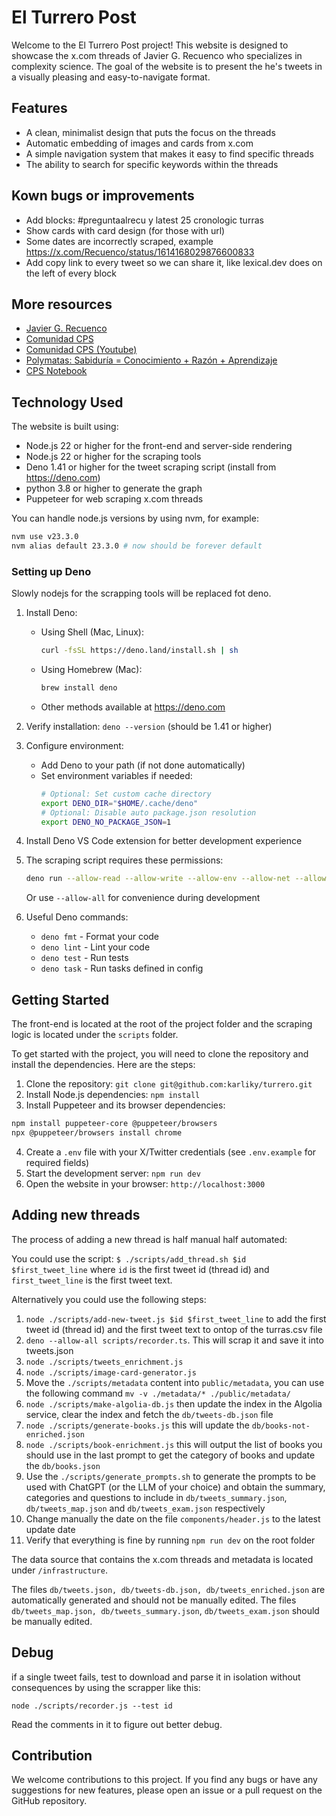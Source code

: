 # El Turrero Post

Welcome to the El Turrero Post project! This website is designed to showcase the
x.com threads of Javier G. Recuenco who specializes in complexity science. The
goal of the website is to present the he's tweets in a visually pleasing and
easy-to-navigate format.

## Features

- A clean, minimalist design that puts the focus on the threads
- Automatic embedding of images and cards from x.com
- A simple navigation system that makes it easy to find specific threads
- The ability to search for specific keywords within the threads

## Kown bugs or improvements

- Add blocks: #preguntaalrecu y latest 25 cronologic turras
- Show cards with card design (for those with url)
- Some dates are incorrectly scraped, example
  https://x.com/Recuenco/status/1614168029876600833
- Add copy link to every tweet so we can share it, like lexical.dev does on the
  left of every block

## More resources

- [Javier G. Recuenco](https://x.com/Recuenco)
- [Comunidad CPS](https://x.com/CPSComunidad)
- [Comunidad CPS (Youtube)](https://youtube.com/@cpsspain)
- [Polymatas: Sabiduría = Conocimiento + Razón + Aprendizaje](https://www.polymatas.com/)
- [CPS Notebook](https://cps.tonidorta.com)

## Technology Used

The website is built using:

- Node.js 22 or higher for the front-end and server-side rendering
- Node.js 22 or higher for the scraping tools
- Deno 1.41 or higher for the tweet scraping script (install from
  https://deno.com)
- python 3.8 or higher to generate the graph
- Puppeteer for web scraping x.com threads

You can handle node.js versions by using nvm, for example:

```bash
nvm use v23.3.0
nvm alias default 23.3.0 # now should be forever default
```

### Setting up Deno

Slowly nodejs for the scrapping tools will be replaced fot deno.

1. Install Deno:
   - Using Shell (Mac, Linux):
     ```bash
     curl -fsSL https://deno.land/install.sh | sh
     ```
   - Using Homebrew (Mac):
     ```bash
     brew install deno
     ```
   - Other methods available at https://deno.com

2. Verify installation: `deno --version` (should be 1.41 or higher)

3. Configure environment:
   - Add Deno to your path (if not done automatically)
   - Set environment variables if needed:
     ```bash
     # Optional: Set custom cache directory
     export DENO_DIR="$HOME/.cache/deno"
     # Optional: Disable auto package.json resolution
     export DENO_NO_PACKAGE_JSON=1
     ```

4. Install Deno VS Code extension for better development experience

5. The scraping script requires these permissions:
   ```bash
   deno run --allow-read --allow-write --allow-env --allow-net --allow-sys --allow-run scripts/recorder.ts
   ```
   Or use `--allow-all` for convenience during development

6. Useful Deno commands:
   - `deno fmt` - Format your code
   - `deno lint` - Lint your code
   - `deno test` - Run tests
   - `deno task` - Run tasks defined in config

## Getting Started

The front-end is located at the root of the project folder and the scraping
logic is located under the `scripts` folder.

To get started with the project, you will need to clone the repository and
install the dependencies. Here are the steps:

1. Clone the repository: `git clone git@github.com:karliky/turrero.git`
2. Install Node.js dependencies: `npm install`
3. Install Puppeteer and its browser dependencies:

```bash
npm install puppeteer-core @puppeteer/browsers
npx @puppeteer/browsers install chrome
```

4. Create a `.env` file with your X/Twitter credentials (see `.env.example` for
   required fields)
5. Start the development server: `npm run dev`
6. Open the website in your browser: `http://localhost:3000`

## Adding new threads

The process of adding a new thread is half manual half automated:

You could use the script: `$ ./scripts/add_thread.sh $id $first_tweet_line`
where `id` is the first tweet id (thread id) and `first_tweet_line` is the first
tweet text.

Alternatively you could use the following steps:

1. `node ./scripts/add-new-tweet.js $id $first_tweet_line` to add the first
   tweet id (thread id) and the first tweet text to ontop of the turras.csv file
2. `deno --allow-all scripts/recorder.ts`. This will scrap it and save it into
   tweets.json
3. `node ./scripts/tweets_enrichment.js`
4. `node ./scripts/image-card-generator.js`
5. Move the `./scripts/metadata` content into `public/metadata`, you can use the
   following command `mv -v ./metadata/* ./public/metadata/`
6. `node ./scripts/make-algolia-db.js` then update the index in the Algolia
   service, clear the index and fetch the `db/tweets-db.json` file
7. `node ./scripts/generate-books.js` this will update the
   `db/books-not-enriched.json`
8. `node ./scripts/book-enrichment.js` this will output the list of books you
   should use in the last prompt to get the category of books and update the
   `db/books.json`
9. Use the `./scripts/generate_prompts.sh` to generate the prompts to be used
   with ChatGPT (or the LLM of your choice) and obtain the summary, categories
   and questions to include in `db/tweets_summary.json`, `db/tweets_map.json`
   and `db/tweets_exam.json` respectively
10. Change manually the date on the file `components/header.js` to the latest
    update date
11. Verify that everything is fine by running `npm run dev` on the root folder

The data source that contains the x.com threads and metadata is located under
`/infrastructure`.

The files `db/tweets.json, db/tweets-db.json, db/tweets_enriched.json` are
automatically generated and should not be manually edited. The files
`db/tweets_map.json, db/tweets_summary.json`, `db/tweets_exam.json` should be
manually edited.

## Debug

if a single tweet fails, test to download and parse it in isolation without
consequences by using the scrapper like this:

`node ./scripts/recorder.js --test id`

Read the comments in it to figure out better debug.

## Contribution

We welcome contributions to this project. If you find any bugs or have any
suggestions for new features, please open an issue or a pull request on the
GitHub repository.
